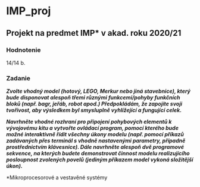 # IMP_proj
## Projekt na predmet IMP* v akad. roku 2020/21
### Hodnotenie
14/14 b.
### Zadanie
_**Zvolte vhodný model (hotový, LEGO, Merkur nebo jiná stavebnice), který bude disponovat alespoň třemi různými funkcemi/pohyby funkčních bloků (např. bagr, jeřáb, robot apod.) Předpokládám, že zapojíte svoji tvořivost, aby výsledkem byl smysluplně vyhlížející a fungující celek.**_

_**Navrhněte vhodné rozhraní pro připojení pohybových elementů k vývojovému kitu a vytvořte ovládací program, pomocí kterého bude možné interaktivně řídit všechny úkony modelu (např. pomocí příkazů zadávaných přes terminál s vhodně nastavenými parametry, případně prostřednictvím klávesnice). Dále navrhněte alespoň dvě programové sekvence, na kterých budete demonstrovat činnost modelu realizujícího posloupnost zvolených povelů (jediným příkazem model vykoná složitější úkon).**_




*Mikroprocesorové a vestavěné systémy

